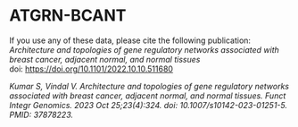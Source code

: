 # ATGRN-BCANT
If you use any of these data, please cite the following publication:
<i>Architecture and topologies of gene regulatory networks associated with breast cancer, adjacent normal, and normal tissues</i>
<br>doi: https://doi.org/10.1101/2022.10.10.511680</br>

<i>Kumar S, Vindal V. Architecture and topologies of gene regulatory networks associated with breast cancer, adjacent normal, and normal tissues. Funct Integr Genomics. 2023 Oct 25;23(4):324. doi: 10.1007/s10142-023-01251-5. PMID: 37878223.</i>

